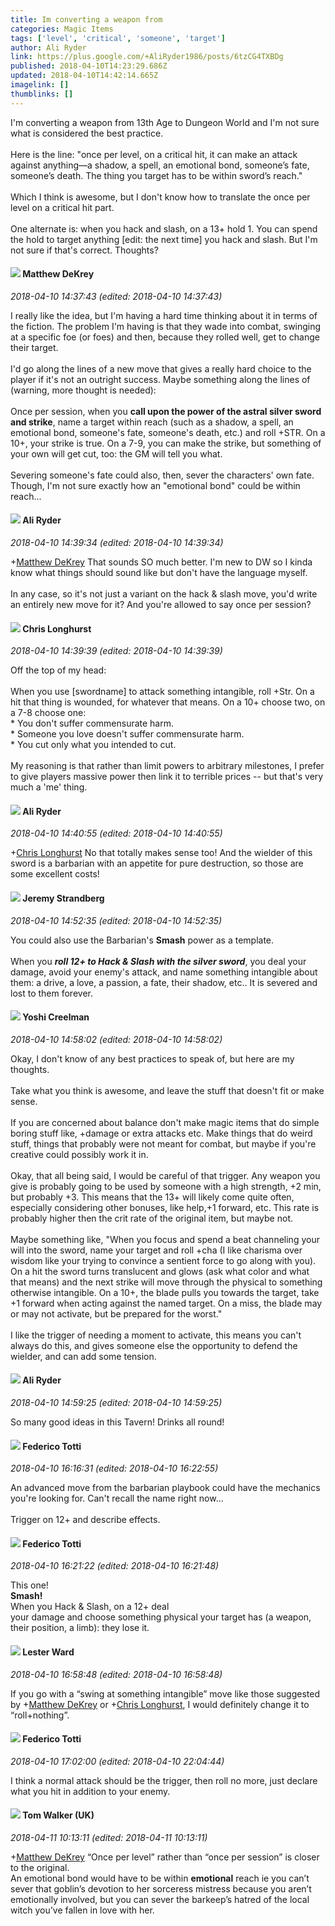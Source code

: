 ```yaml
---
title: Im converting a weapon from
categories: Magic Items
tags: ['level', 'critical', 'someone', 'target']
author: Ali Ryder
link: https://plus.google.com/+AliRyder1986/posts/6tzCG4TXBDg
published: 2018-04-10T14:23:29.686Z
updated: 2018-04-10T14:42:14.665Z
imagelink: []
thumblinks: []
---
```


I&#39;m converting a weapon from 13th Age to Dungeon World and I&#39;m not sure what is considered the best practice.<br /><br />Here is the line: &quot;once per level, on a critical hit, it can make an attack against anything—a shadow, a spell, an emotional bond, someone’s fate, someone’s death. The thing you target has to be within sword’s reach.&quot;<br /><br />Which I think is awesome, but I don&#39;t know how to translate the once per level on a critical hit part.<br /><br />One alternate is: when you hack and slash, on a 13+ hold 1. You can spend the hold to target anything [edit: the next time] you hack and slash. But I&#39;m not sure if that&#39;s correct.  Thoughts?
<div id='comment z12vyzkxyljcdtc1323pen44cpiudrng104'>
  <h4><img src='{{site.baseurl}}//images/avatars/109474322129846473372_photo.jpg'> Matthew DeKrey</h4>
      <p><cite>2018-04-10 14:37:43 (edited: 2018-04-10 14:37:43)</cite></p>
        <p>I really like the idea, but I&#39;m having a hard time thinking about it in terms of the fiction. The problem I&#39;m having is that they wade into combat, swinging at a specific foe (or foes) and then, because they rolled well, get to change their target.<br /><br />I&#39;d go along the lines of a new move that gives a really hard choice to the player if it&#39;s not an outright success. Maybe something along the lines of (warning, more thought is needed):<br /><br />Once per session, when you <b>call upon the power of the astral silver sword and strike</b>, name a target within reach (such as a shadow, a spell, an emotional bond, someone&#39;s fate, someone&#39;s death, etc.) and roll +STR. On a 10+, your strike is true. On a 7-9, you can make the strike, but something of your own will get cut, too: the GM will tell you what.<br /><br />Severing someone&#39;s fate could also, then, sever the characters&#39; own fate. Though, I&#39;m not sure exactly how an &quot;emotional bond&quot; could be within reach...</p>
</div>
        

<div id='comment z12vyzkxyljcdtc1323pen44cpiudrng104'>
  <h4><img src='{{site.baseurl}}//images/avatars/112498610406779248568_photo.jpg'> Ali Ryder</h4>
      <p><cite>2018-04-10 14:39:34 (edited: 2018-04-10 14:39:34)</cite></p>
        <p><span class="proflinkWrapper"><span class="proflinkPrefix">+</span><a class="proflink" href="https://plus.google.com/109474322129846473372" oid="109474322129846473372">Matthew DeKrey</a></span> That sounds SO much better.  I&#39;m new to DW so I kinda know what things should sound like but don&#39;t have the language myself.<br /><br />In any case, so it&#39;s not just a variant on the hack &amp; slash move, you&#39;d write an entirely new move for it?  And you&#39;re allowed to say once per session?</p>
</div>
        

<div id='comment z12vyzkxyljcdtc1323pen44cpiudrng104'>
  <h4><img src='{{site.baseurl}}//images/avatars/112980852725775937440_photo.jpg'> Chris Longhurst</h4>
      <p><cite>2018-04-10 14:39:39 (edited: 2018-04-10 14:39:39)</cite></p>
        <p>Off the top of my head:<br /><br />When you use [swordname] to attack something intangible, roll +Str. On a hit that thing is wounded, for whatever that means. On a 10+ choose two, on a 7-8 choose one:<br />* You don&#39;t suffer commensurate harm.<br />* Someone you love doesn&#39;t suffer commensurate harm.<br />* You cut only what you intended to cut.<br /><br />My reasoning is that rather than limit powers to arbitrary milestones, I prefer to give players massive power then link it to terrible prices -- but that&#39;s very much a &#39;me&#39; thing.</p>
</div>
        

<div id='comment z12vyzkxyljcdtc1323pen44cpiudrng104'>
  <h4><img src='{{site.baseurl}}//images/avatars/112498610406779248568_photo.jpg'> Ali Ryder</h4>
      <p><cite>2018-04-10 14:40:55 (edited: 2018-04-10 14:40:55)</cite></p>
        <p><span class="proflinkWrapper"><span class="proflinkPrefix">+</span><a class="proflink" href="https://plus.google.com/112980852725775937440" oid="112980852725775937440">Chris Longhurst</a></span> No that totally makes sense too!  And the wielder of this sword is a barbarian with an appetite for pure destruction, so those are some excellent costs!</p>
</div>
        

<div id='comment z12vyzkxyljcdtc1323pen44cpiudrng104'>
  <h4><img src='{{site.baseurl}}//images/avatars/102595580176380683252_photo.jpg'> Jeremy Strandberg</h4>
      <p><cite>2018-04-10 14:52:35 (edited: 2018-04-10 14:52:35)</cite></p>
        <p>You could also use the Barbarian&#39;s <b>Smash</b> power as a template.<br /><br />When you <b><i>roll 12+ to Hack &amp; Slash with the silver sword</i></b>, you deal your damage, avoid your enemy&#39;s attack, and name something intangible about them: a drive, a love, a passion, a fate, their shadow, etc.. It is severed and lost to them forever.</p>
</div>
        

<div id='comment z12vyzkxyljcdtc1323pen44cpiudrng104'>
  <h4><img src='{{site.baseurl}}//images/avatars/113749296838071372893_photo.jpg'> Yoshi Creelman</h4>
      <p><cite>2018-04-10 14:58:02 (edited: 2018-04-10 14:58:02)</cite></p>
        <p>Okay, I don&#39;t know of any best practices to speak of, but here are my thoughts.<br /><br />Take what you think is awesome, and leave the stuff that doesn&#39;t fit or make sense.<br /><br />If you are concerned about balance don&#39;t make magic items that do simple boring stuff like, +damage or extra attacks etc. Make things that do weird stuff, things that probably were not meant for combat, but maybe if you&#39;re creative could possibly work it in.<br /><br />Okay, that all being said, I would be careful of that trigger. Any weapon you give is probably going to be used by someone with a high strength, +2 min, but probably +3. This means that the 13+ will likely come quite often, especially considering other bonuses, like help,+1 forward, etc. This rate is probably higher then the crit rate of the original item, but maybe not.<br /><br />Maybe something like, &quot;When you focus and spend a beat channeling your will into the sword, name your target and roll +cha (I like charisma over wisdom like your trying to convince a sentient force to go along with you). On a hit the sword turns translucent and glows (ask what color and what that means) and the next strike will move through the physical to something otherwise intangible. On a 10+, the blade pulls you towards the target, take +1 forward when acting against the named target. On a miss, the blade may or may not activate, but be prepared for the worst.&quot;<br /><br />I like the trigger of needing a moment to activate, this means you can&#39;t always do this, and gives someone else the opportunity to defend the wielder, and can add some tension.</p>
</div>
        

<div id='comment z12vyzkxyljcdtc1323pen44cpiudrng104'>
  <h4><img src='{{site.baseurl}}//images/avatars/112498610406779248568_photo.jpg'> Ali Ryder</h4>
      <p><cite>2018-04-10 14:59:25 (edited: 2018-04-10 14:59:25)</cite></p>
        <p>So many good ideas in this Tavern!  Drinks all round!</p>
</div>
        

<div id='comment z12vyzkxyljcdtc1323pen44cpiudrng104'>
  <h4><img src='{{site.baseurl}}//images/avatars/107856407801195298606_photo.jpg'> Federico Totti</h4>
      <p><cite>2018-04-10 16:16:31 (edited: 2018-04-10 16:22:55)</cite></p>
        <p>An advanced move from the barbarian playbook could have the mechanics you&#39;re looking for. Can&#39;t recall the name right now...<br /><br />Trigger on 12+ and describe effects.</p>
</div>
        

<div id='comment z12vyzkxyljcdtc1323pen44cpiudrng104'>
  <h4><img src='{{site.baseurl}}//images/avatars/107856407801195298606_photo.jpg'> Federico Totti</h4>
      <p><cite>2018-04-10 16:21:22 (edited: 2018-04-10 16:21:48)</cite></p>
        <p>This one!<br /><b>Smash!</b><br />When you Hack &amp; Slash, on a 12+ deal <br />your damage and choose something physical your target has (a weapon, their position, a limb): they lose it.</p>
</div>
        

<div id='comment z12vyzkxyljcdtc1323pen44cpiudrng104'>
  <h4><img src='{{site.baseurl}}//images/avatars/108131264929529993281_photo.jpg'> Lester Ward</h4>
      <p><cite>2018-04-10 16:58:48 (edited: 2018-04-10 16:58:48)</cite></p>
        <p>If you go with a “swing at something intangible” move like those suggested by <span class="proflinkWrapper"><span class="proflinkPrefix">+</span><a class="proflink" href="https://plus.google.com/109474322129846473372" oid="109474322129846473372">Matthew DeKrey</a></span> or <span class="proflinkWrapper"><span class="proflinkPrefix">+</span><a class="proflink" href="https://plus.google.com/112980852725775937440" oid="112980852725775937440">Chris Longhurst</a></span>, I would definitely change it to “roll+nothing”.</p>
</div>
        

<div id='comment z12vyzkxyljcdtc1323pen44cpiudrng104'>
  <h4><img src='{{site.baseurl}}//images/avatars/107856407801195298606_photo.jpg'> Federico Totti</h4>
      <p><cite>2018-04-10 17:02:00 (edited: 2018-04-10 22:04:44)</cite></p>
        <p>I think a normal attack should be the trigger, then roll no more, just declare what you hit in addition to your enemy.</p>
</div>
        

<div id='comment z12vyzkxyljcdtc1323pen44cpiudrng104'>
  <h4><img src='{{site.baseurl}}//images/avatars/101163170226766768463_photo.jpg'> Tom Walker (UK)</h4>
      <p><cite>2018-04-11 10:13:11 (edited: 2018-04-11 10:13:11)</cite></p>
        <p><span class="proflinkWrapper"><span class="proflinkPrefix">+</span><a class="proflink" href="https://plus.google.com/109474322129846473372" oid="109474322129846473372">Matthew DeKrey</a></span> “Once per level” rather than “once per session” is closer to the original. <br />An emotional bond would have to be within <b>emotional</b> reach ie you can’t sever that goblin’s devotion to her sorceress mistress because you aren’t emotionally involved, but you can sever the barkeep’s hatred of the local witch you’ve fallen in love with her.</p>
</div>
        
